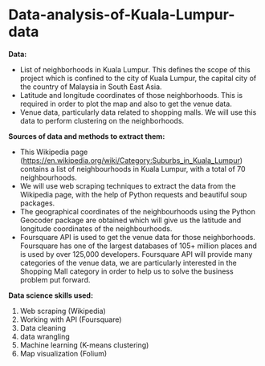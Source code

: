 # Data-analysis-of-Kuala-Lumpur-data
**Data:** <br>
- List of neighborhoods in Kuala Lumpur. This defines the scope of this project which is confined to the city of Kuala Lumpur, the capital city of the country of Malaysia in South East Asia. <br>
- Latitude and longitude coordinates of those neighborhoods. This is required in order to plot the map and also to get the venue data.<br>
- Venue data, particularly data related to shopping malls. We will use this data to perform clustering on the neighborhoods.<br>

**Sources of data and methods to extract them:** <br> 
- This Wikipedia page (https://en.wikipedia.org/wiki/Category:Suburbs_in_Kuala_Lumpur) contains a list of neighbourhoods in Kuala Lumpur, with a total of 70 neighbourhoods.<br>
- We will use web scraping techniques to extract the data from the Wikipedia page, with the help of Python requests and beautiful soup packages. <br>
- The geographical coordinates of the neighbourhoods using the Python Geocoder package are obtained which will give us the latitude and longitude coordinates of the neighbourhoods. <br>
- Foursquare API is used to get the venue data for those neighborhoods. Foursquare has one of the largest databases of 105+ million places and is used by over 125,000 developers. Foursquare API will provide many categories of the venue data, we are particularly interested in the Shopping Mall category in order to help us to solve the business problem put forward. 

**Data science skills used:**
1) Web scraping (Wikipedia)
2) Working with API (Foursquare) 
3) Data cleaning
4) data wrangling
5) Machine learning (K-means clustering)
6) Map visualization (Folium)

